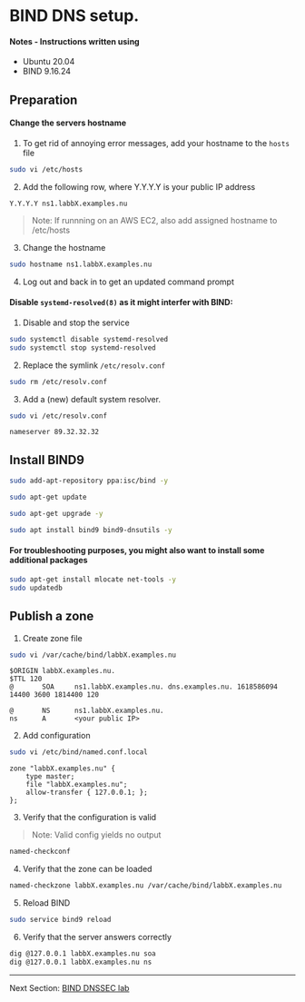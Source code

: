 #  BIND DNS setup.

#### Notes - Instructions written using

* Ubuntu 20.04
* BIND 9.16.24


## Preparation

#### Change the servers hostname

1. To get rid of annoying error messages, add your hostname to the `hosts` file

```bash
sudo vi /etc/hosts
```

2. Add the following row, where Y.Y.Y.Y is your public IP address
```
Y.Y.Y.Y ns1.labbX.examples.nu
```

> Note: If runnning on an AWS EC2, also add assigned hostname to /etc/hosts 


3. Change the hostname
```bash
sudo hostname ns1.labbX.examples.nu
```

4. Log out and back in to get an updated command prompt

#### Disable `systemd-resolved(8)` as it might interfer with BIND:

1. Disable and stop the service
```bash
sudo systemctl disable systemd-resolved
sudo systemctl stop systemd-resolved
```

2. Replace the symlink `/etc/resolv.conf` 
```bash
sudo rm /etc/resolv.conf
```

3. Add a (new) default system resolver.
```bash
sudo vi /etc/resolv.conf
```

```
nameserver 89.32.32.32
```


## Install BIND9
```bash
sudo add-apt-repository ppa:isc/bind -y
```
```bash
sudo apt-get update
```
```bash
sudo apt-get upgrade -y
```
```bash
sudo apt install bind9 bind9-dnsutils -y
```

#### For troubleshooting purposes, you might also want to install some additional packages
```bash
sudo apt-get install mlocate net-tools -y
sudo updatedb
```

## Publish a zone

1. Create zone file
```bash
sudo vi /var/cache/bind/labbX.examples.nu
```
```
$ORIGIN labbX.examples.nu.
$TTL 120
@       SOA     ns1.labbX.examples.nu. dns.examples.nu. 1618586094 14400 3600 1814400 120

@       NS      ns1.labbX.examples.nu.
ns      A       <your public IP>
```

2. Add configuration
```bash
sudo vi /etc/bind/named.conf.local
```
```
zone "labbX.examples.nu" {
    type master;
    file "labbX.examples.nu";
    allow-transfer { 127.0.0.1; };
};
```

3. Verify that the configuration is valid
> Note: Valid config yields no output
```bash
named-checkconf
```


4. Verify that the zone can be loaded
```bash
named-checkzone labbX.examples.nu /var/cache/bind/labbX.examples.nu
```

5. Reload BIND
```bash
sudo service bind9 reload
```

6. Verify that the server answers correctly
```bash
dig @127.0.0.1 labbX.examples.nu soa
dig @127.0.0.1 labbX.examples.nu ns
```

---
Next Section: [BIND DNSSEC lab](BIND-dnssec.md)
